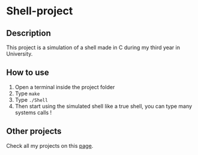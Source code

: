 # Shell-project

## Description
This project is a simulation of a shell made in C during my third year in University.

## How to use
1) Open a terminal inside the project folder
2) Type `make`
3) Type `./Shell`
4) Then start using the simulated shell like a true shell, you can type many systems calls !

## Other projects
Check all my projects on this [page](https://github.com/ToxikSkrrt/Projects).
